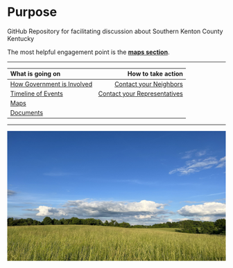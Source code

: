 # Purpose 
GitHub Repository for facilitating discussion about Southern Kenton County Kentucky

The most helpful engagement point is the [**maps section**](/info/maps/). 

----

|What is going on|How to take action|
|:---|---:|
|[How Government is Involved](/info/government/)|[Contact your Neighbors](/info/messaging/)|
|[Timeline of Events](/info/timeline/)|[Contact your Representatives](/info/government/government_contacts.md)|
|[Maps](/info/maps/) |
|[Documents](/info/docs/)  |

----
  
<a href="https://www.facebook.com/groups/480161015141638">
  <img src="./info/docs/img/field.jpg/" alt="Green fields" style="width:600px;height:300px;">
</a>  
